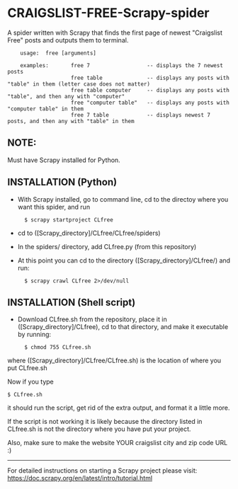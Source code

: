 # CRAIGSLIST-FREE-Scrapy-spider
A spider written with Scrapy that finds the first page of newest "Craigslist Free" posts and outputs them to terminal.

        usage:  free [arguments]
                
        examples:       free 7                  -- displays the 7 newest posts
                        free table              -- displays any posts with "table" in them (letter case does not matter)
                        free table computer     -- displays any posts with "table", and then any with "computer"
                        free "computer table"   -- displays any posts with "computer table" in them
                        free 7 table            -- displays newest 7 posts, and then any with "table" in them
                

NOTE:
-----
Must have Scrapy installed for Python.  

INSTALLATION (Python)
---------------------
* With Scrapy installed, go to command line, cd to the directoy where you want this spider, and run

        $ scrapy startproject CLfree

* cd to ([Scrapy_directory]/CLfree/CLfree/spiders)

* In the spiders/ directory, add CLfree.py (from this repository)

* At this point you can cd to the directory ([Scrapy_directory]/CLfree/) and run:

        $ scrapy crawl CLfree 2>/dev/null

INSTALLATION (Shell script)
---------------------------
* Download CLfree.sh from the repository, place it in ([Scrapy_directory]/CLfree), cd to that directory, and make it executable by running:

        $ chmod 755 CLfree.sh

where ([Scrapy_directory]/CLfree/CLfree.sh) is the location of where you put CLfree.sh

Now if you type

    $ CLfree.sh

it should run the script, get rid of the extra output, and format it a little more.

If the script is not working it is likely because the directory listed in CLfree.sh is not the directory where you have put your project.

Also, make sure to make the website YOUR craigslist city and zip code URL :)


_____________________________________________________________________
For detailed instructions on starting a Scrapy project please visit:
https://doc.scrapy.org/en/latest/intro/tutorial.html
